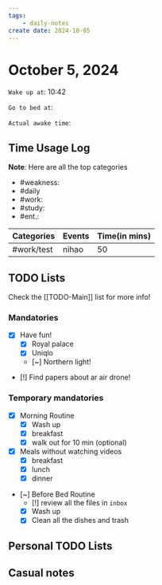 ```yaml
---
tags: 
    - daily-notes
create date: 2024-10-05
---
```


# October 5, 2024

`Wake up at`: 10:42

`Go to bed at`: 

`Actual awake time`: 

## Time Usage Log

**Note**: Here are all the top categories

- #weakness: 
- #daily
- #work:
- #study:
- #ent.:

| Categories | Events | Time(in mins) |
|------------|--------|---------------|
| #work/test | nihao  | 50            |

## TODO Lists

Check the [[TODO-Main]] list for more info!

### Mandatories

- [x] Have fun!
    - [x] Royal palace
    - [x] Uniqlo
    - [~] Northern light!
- [!] Find papers about ar air drone!

### Temporary mandatories

- [x] Morning Routine 
    - [x] Wash up
    - [x] breakfast
    - [x] walk out for 10 min (optional)

- [x] Meals without watching videos
    - [x] breakfast
    - [x] lunch
    - [x] dinner

- [~] Before Bed Routine
    - [!] review all the files in `inbox`
    - [x] Wash up
    - [x] Clean all the dishes and trash
    
## Personal TODO Lists

## Casual notes
